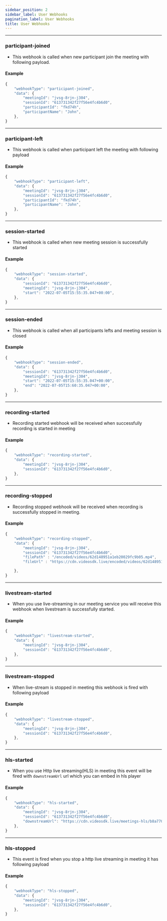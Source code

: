 ```yaml
---
sidebar_position: 2
sidebar_label: User Webhooks
pagination_label: User Webhooks
title: User Webhooks
---
```


<div class="sdk-api-ref-only-h4">

---

### participant-joined

- This webhook is called when new participant join the meeting with following payload.

#### Example

```javascript
{
	"webhookType": "participant-joined",
	"data": {
        "meetingId": "jvsg-8rjn-j304",
        "sessionId": "613731342f27f56e4fc4b6d0",
        "participantId": "fkd74h",
        "participantName": "John",
    },
}
```

---

### participant-left

- This webhook is called when participant left the meeting with following payload

#### Example

```javascript
{
	"webhookType": "participant-left",
	"data": {
        "meetingId": "jvsg-8rjn-j304",
        "sessionId": "613731342f27f56e4fc4b6d0",
        "participantId": "fkd74h",
        "participantName": "John",
    },
}
```

---

### session-started

- This webhook is called when new meeting session is successfully started

#### Example

```javascript
{
    "webhookType": "session-started",
    "data": {
        "sessionId": "613731342f27f56e4fc4b6d0",
        "meetingId": "jvsg-8rjn-j304",
        "start": "2022-07-05T15:55:35.047+00:00",
    },
}
```

---

### session-ended

- This webhook is called when all participants lefts and meeting session is closed

#### Example

```javascript
{
    "webhookType": "session-ended",
    "data": {
        "sessionId": "613731342f27f56e4fc4b6d0",
        "meetingId": "jvsg-8rjn-j304",
        "start": "2022-07-05T15:55:35.047+00:00",
        "end": "2022-07-05T15:60:35.047+00:00",
    },
}
```

---

### recording-started

- Recording started webhook will be received when successfully recording is started in meeting

#### Example

```javascript
{
    "webhookType": "recording-started",
    "data": {
        "meetingId": "jvsg-8rjn-j304",
        "sessionId": "613731342f27f56e4fc4b6d0",
    },
}
```

---

### recording-stopped

- Recording stopped webhook will be received when recording is successfully stopped in meeting.

#### Example

```javascript
{
    "webhookType": "recording-stopped",
    "data": {
        "meetingId": "jvsg-8rjn-j304",
        "sessionId": "613731342f27f56e4fc4b6d0",
        "filePath" : "/encoded/videos/62d148951a1eb20029fc9b05.mp4",
        "fileUrl" : "https://cdn.videosdk.live/encoded/videos/62d148951a1eb20029fc9b05.mp4",

    },
}
```

---

### livestream-started

- When you use live-streaming in our meeting service you will receive this webhook when livestream is successfully started.

#### Example

```javascript
{
    "webhookType": "livestream-started",
    "data": {
        "meetingId": "jvsg-8rjn-j304",
        "sessionId": "613731342f27f56e4fc4b6d0",
    },
}
```

---

### livestream-stopped

- When live-stream is stopped in meeting this webhook is fired with following payload

#### Example

```javascript
{
    "webhookType": "livestream-stopped",
    "data": {
        "meetingId": "jvsg-8rjn-j304",
        "sessionId": "613731342f27f56e4fc4b6d0",
    },
}
```

---

### hls-started

- When you use Http live streaming(HLS) in meeting this event will be fired
  with `downstreamUrl` url which you can embed in hls player

#### Example

```javascript
{
    "webhookType": "hls-started",
    "data": {
        "meetingId": "jvsg-8rjn-j304",
        "sessionId": "613731342f27f56e4fc4b6d0",
        "downstreamUrl": "https://cdn.videosdk.live/meetings-hls/b8a770ef-d713-4a27-9ab7-e5a0b724caaf/index.m3u8"
    },
}
```

---

### hls-stopped

- This event is fired when you stop a http live streaming in meeting it has following payload

#### Example

```javascript
{
    "webhookType": "hls-stopped",
    "data": {
        "meetingId": "jvsg-8rjn-j304",
        "sessionId": "613731342f27f56e4fc4b6d0",
    },
}
```

</div>
